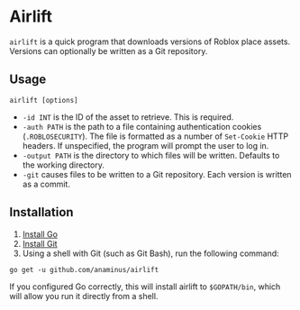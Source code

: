 # Airlift

`airlift` is a quick program that downloads versions of Roblox place assets.
Versions can optionally be written as a Git repository.

## Usage

	airlift [options]

- `-id INT` is the ID of the asset to retrieve. This is required.
- `-auth PATH` is the path to a file containing authentication cookies
  (`.ROBLOSECURITY`). The file is formatted as a number of `Set-Cookie` HTTP
  headers. If unspecified, the program will prompt the user to log in.
- `-output PATH` is the directory to which files will be written. Defaults to
  the working directory.
- `-git` causes files to be written to a Git repository. Each version is written
  as a commit.

## Installation

1. [Install Go](https://golang.org/doc/install)
2. [Install Git](https://git-scm.com/downloads)
3. Using a shell with Git (such as Git Bash), run the following command:

```
go get -u github.com/anaminus/airlift
```

If you configured Go correctly, this will install airlift to `$GOPATH/bin`,
which will allow you run it directly from a shell.
